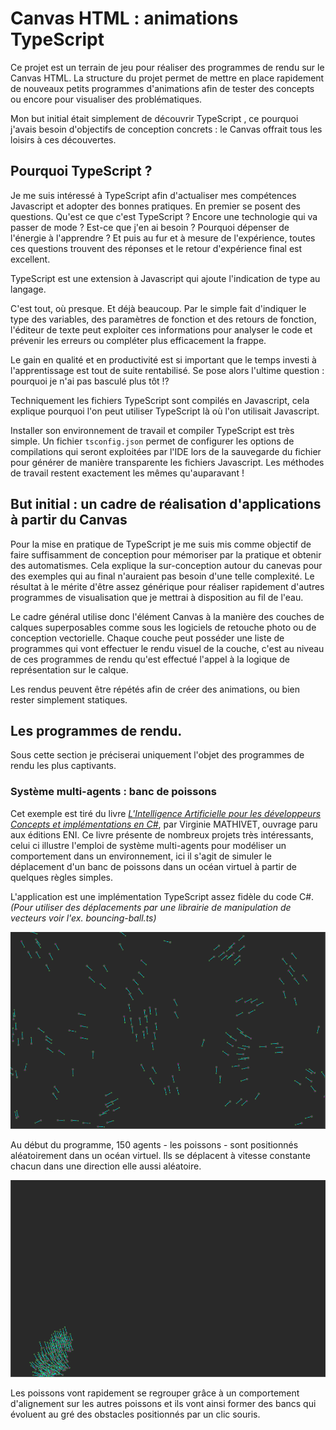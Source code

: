 ﻿# Canvas HTML : animations TypeScript

Ce projet est un terrain de jeu pour réaliser des programmes de rendu sur le Canvas HTML. La structure du projet permet de mettre en place rapidement de nouveaux petits programmes d'animations afin de tester des concepts ou encore pour visualiser des problématiques.

Mon but initial était simplement de découvrir TypeScript , ce pourquoi j'avais besoin d'objectifs de conception concrets : le Canvas offrait tous les loisirs à ces découvertes.



## Pourquoi TypeScript ?

Je me suis intéressé à TypeScript afin d'actualiser mes compétences Javascript et adopter des bonnes pratiques. En premier se posent des questions. Qu'est ce que c'est TypeScript ? Encore une technologie qui va passer de mode ?  Est-ce que j'en ai besoin ? Pourquoi dépenser de l'énergie à l'apprendre ? Et puis au fur et à mesure de l'expérience, toutes ces questions trouvent des réponses et le retour d'expérience final est excellent.

TypeScript est une extension à Javascript qui ajoute l'indication de type au langage.

C'est tout, où presque. Et déjà beaucoup. Par le simple fait d'indiquer le type des variables, des paramètres de fonction et des retours de fonction, l'éditeur de texte peut exploiter ces informations pour analyser le code et prévenir les erreurs ou compléter plus efficacement la frappe. 

Le gain en qualité et en productivité est si important que le temps investi à l'apprentissage est tout de suite rentabilisé. Se pose alors l'ultime question : pourquoi je n'ai pas basculé plus tôt !?



Techniquement les fichiers TypeScript sont compilés en Javascript, cela explique pourquoi l'on peut utiliser TypeScript là où l'on utilisait Javascript.


Installer son environnement de travail et compiler TypeScript est très simple. Un fichier `tsconfig.json` permet de configurer les options de compilations qui seront exploitées par l'IDE lors de la sauvegarde du fichier pour générer de manière transparente les fichiers Javascript. Les méthodes de travail restent exactement les mêmes qu'auparavant !



## But initial : un cadre de réalisation d'applications à partir du Canvas

Pour la mise en pratique de TypeScript je me suis mis comme objectif de faire suffisamment de conception pour mémoriser par la pratique et obtenir des automatismes. Cela explique la sur-conception autour du canevas pour des exemples qui au final n'auraient pas besoin d'une telle complexité. Le résultat à le mérite d'être assez générique pour réaliser rapidement d'autres programmes de visualisation que je mettrai à disposition au fil de l'eau.

Le cadre général utilise donc l'élément Canvas à la manière des couches de calques superposables comme sous les logiciels de retouche photo ou de conception vectorielle. Chaque couche peut posséder une liste de programmes qui vont effectuer le rendu visuel de la couche, c'est au niveau de ces programmes de rendu qu'est effectué l'appel à la logique de représentation sur le calque.

Les rendus peuvent être répétés afin de créer des animations, ou bien rester simplement statiques.



## Les programmes de rendu.

Sous cette section je préciserai uniquement l'objet des programmes de rendu les plus captivants.





### Système multi-agents : banc de poissons

Cet exemple est tiré du livre [*L'Intelligence Artificielle pour les développeurs Concepts et implémentations en C#*](https://www.editions-eni.fr/livre/l-intelligence-artificielle-pour-les-developpeurs-concepts-et-implementations-en-c-2e-edition-9782409011405), par Virginie MATHIVET, ouvrage paru aux éditions ENI. Ce livre présente de nombreux projets très intéressants, celui ci illustre l'emploi de système multi-agents pour modéliser un comportement dans un environnement, ici il s'agit de simuler le déplacement d'un banc de poissons dans un océan virtuel à partir de quelques règles simples.

L'application est une implémentation TypeScript assez fidèle du code C#. *(Pour utiliser des déplacements par une librairie de manipulation de vecteurs voir l'ex. bouncing-ball.ts)*



![image-20200527125352293](https://github.com/gregory-chatelier/canvas-graphics/blob/master/resources/images/image-20200527125352293.png)


Au début du programme, 150 agents - les poissons - sont positionnés aléatoirement dans un océan virtuel. Ils se déplacent à vitesse constante chacun dans une direction elle aussi aléatoire.



![image-20200527125211393](https://github.com/gregory-chatelier/canvas-graphics/blob/master/resources/images/image-20200527125211393.png)



Les poissons vont rapidement se regrouper grâce à un comportement d'alignement sur les autres poissons et ils vont ainsi former des bancs qui évoluent au gré des obstacles positionnés par un clic souris.